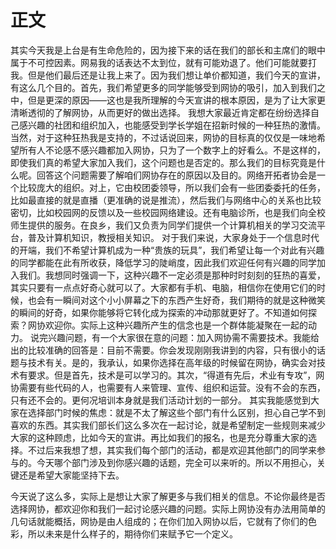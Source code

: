 <!-- 网协宣讲大会上想给新生说的一些话 -->
<!-- 时间处于面试之前，报名之中 -->

# 正文

其实今天我是上台是有生命危险的，因为接下来的话在我们的部长和主席们的眼中属于不可控因素。网易我的话表达不太到位，就有可能劝退了。他们可能就要打我。但是他们最后还是让我上来了。因为我们想让单价都知道，我们今天的宣讲，有这么几个目的。首先，我们希望更多的同学能够受到网协的吸引，加入到我们之中，但是更深的原因——这也是我所理解的今天宣讲的根本原因，是为了让大家更清晰透彻的了解网协，从而更好的做出选择。
我想大家最近肯定都在纷纷选择自己感兴趣的社团和组织加入，也能感受到学长学姐在招新时候的一种狂热的激情。当然，对于这种狂热我是支持的，不过话说回来，网协的目标真的仅仅是一味地希望所有人不论感不感兴趣都加入网协，只为了一个数字上的好看么。不是这样的，即使我们真的希望大家加入我们，这个问题也是否定的。那么我们的目标究竟是什么呢。回答这个问题需要了解咱们网协存在的原因以及目的。网络开拓者协会是一个比较庞大的组织。对上，它由校团委领导，所以我们会有一些团委委托的任务，比如最直接的就是直播（更准确的说是推流），然后我们与网络中心的关系也比较密切，比如校园网的反馈以及一些校园网络建设。还有电脑诊所，也是我们向全校师生提供的服务。在良乡，我们又负责为同学们提供一个计算机相关的学习交流平台，普及计算机知识，教授相关知识。
对于我们来说，大家身处于一个信息时代的开端，我们不希望计算机成为一种“贵族的玩具”，我们希望让每一个对此有兴趣的同学都能在此有所收获，降低学习的陡峭度，因此我们欢迎任何有兴趣的同学加入我们。我想同时强调一下，这种兴趣不一定必须是那种时时刻刻的狂热的喜爱，其实只要有一点点好奇心就可以了。大家都有手机、电脑，相信你在使用它们的时候，也会有一瞬间对这个小小屏幕之下的东西产生好奇，我们期待的就是这种微笑的瞬间的好奇，如果你能够将它转化成为探索的冲动那就更好了。不知道如何探索？网协欢迎你。实际上这种兴趣所产生的信念也是一个群体能凝聚在一起的动力。
说完兴趣问题，有一个大家很在意的问题：加入网协需不需要技术。我能给出的比较准确的回答是：目前不需要。你会发现刚刚我讲到的内容，只有很小的话题与技术有关。是的，我承认，如果你选择在高年级的时候留在网协，确实会对技术有要求。但是首先，技术是可以学习的。其次，“得道有先后，术业有专攻”，网协需要有些代码的人，也需要有人来管理、宣传、组织和运营。没有不会的东西，只有还不会的。更何况培训本身就是我们活动计划的一部分。
其实我能感觉到大家在选择部门时候的焦虑：就是不太了解这些个部门有什么区别，担心自己学不到喜欢的东西。其实我们部长们这么多次在一起讨论，就是希望制定一些规则来减少大家的这种顾虑，比如今天的宣讲。再比如我们的报名，也是充分尊重大家的选择。不过后来我想了想，其实我们每个部门的活动，都是欢迎其他部门的同学来参与的。今天哪个部门涉及到你感兴趣的话题，完全可以来听的。所以不用担心，关键还是希望大家能坚持下去。

今天说了这么多，实际上是想让大家了解更多与我们相关的信息。不论你最终是否选择网协，都欢迎你和我们一起讨论感兴趣的问题。实际上网协没有办法用简单的几句话就能概括，网协是由人组成的；在你们加入网协以后，它就有了你们的色彩，所以未来是什么样子的，期待你们来赋予它一个定义。